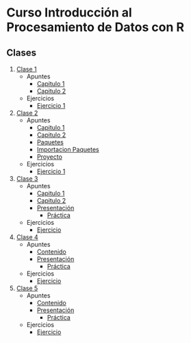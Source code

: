 # Curso Introducción al Procesamiento de Datos con R

## Clases
1.  [Clase 1](./Clase_1/)
    * Apuntes
        * [Capitulo 1](./Clase_1/Capitulo_1_Logica_Sintactica_R_Base_1.html)
        * [Capitulo 2](./Clase_1/Capitulo_2_Objetos_.html)
    * Ejercicios
        * [Ejercicio 1](./Clase_1/Ejercicio_1/Consigna.html)
2.  [Clase 2](./Clase_2/)
    * Apuntes
        * [Capitulo 1](./Clase_2/Capitulo_1_Funciones_y_Paquetes.html)
        * [Capitulo 2](./Clase_2/Capituo_2_Importacion_de_Archivos.html)
        * [Paquetes](./Clase_2/Paquetes_R.html)
        * [Importacion Paquetes](./Clase_2/Importacion_Paquetes.html)
        * [Proyecto](./Clase_2/Proyecto_de_Trabajo_R.html)
    * Ejercicios
        * [Ejercicio 1](./Clase_2/Ejercicio_1/docs/README.md)
3.  [Clase 3](./Clase_3/)
    * Apuntes
        * [Capitulo 1](./Clase_3/Capitulo_1_Bases_de_Datos.html)
        * [Capitulo 2](./Clase_3/Capitulo_2_Procesando_Datos_con_tidyverse_Parte_I.html)
        * [Presentación](./Clase_3/Presentacion_Procesando_Datos_con_Tidyverse_Parte_I.html)
            * [Práctica](./Clase_3/Tidyverse/)
    * Ejercicios
        * [Ejercicio](./Clase_3/Ejercicio/docs/Consigna.html)
4.  [Clase 4](./Clase_4/)
    * Apuntes
        * [Contenido](./Clase_4/Contenido_Procesando_Datos_con_Tidyverse_Parte-II.html)
        * [Presentación](./Clase_4/Presentacion_Procesando_Datos_con_Tidyverse_Parte_II.html)
            * [Práctica](./Clase_4/Tidyverse/)
    * Ejercicios
        * [Ejercicio](./Clase_4/Ejercicio/docs/README.md)
5.  [Clase 5](./Clase_5/)
    * Apuntes
        * [Contenido](./Clase_5/Visualizacion_de_Datos_Parte_I.html)
        * [Presentación](./Clase_5/Presentacion_Visualizacion_con_ggplot2.html)
            * [Práctica](./Clase_5/Ggplot2/)
    * Ejercicios
        * [Ejercicio](./Clase_5/Ejercicio/docs/Consigna.html)